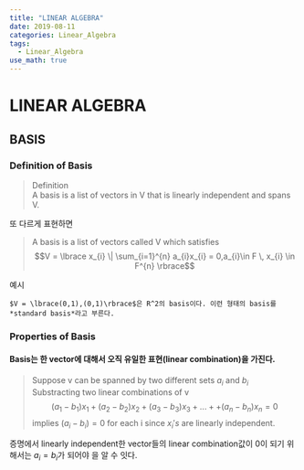 ```yaml
---
title: "LINEAR ALGEBRA"
date: 2019-08-11
categories: Linear_Algebra
tags:
  - Linear_Algebra
use_math: true
---
```

# LINEAR ALGEBRA

## BASIS

### Definition of Basis

  >Definition<br>
  >A basis is a list of vectors in V that is linearly independent and spans V.

  또 다르게 표현하면<br>

  >A basis is a list of vectors called V which satisfies
  > $$V = \lbrace x_{i} \| \sum_{i=1}^{n} a_{i}x_{i} = 0,a_{i}\in F \, x_{i} \in F^{n} \rbrace$$


  예시<br>

    $V = \lbrace(0,1),(0,1)\rbrace$은 R^2의 basis이다. 이런 형태의 basis를  *standard basis*라고 부른다.

### Properties of Basis

#### Basis는 한 vector에 대해서 오직 유일한 표현(linear combination)을 가진다.

  >Suppose v can be spanned by two different sets ${a_{i}}$ and ${b_{i}}$<br>
  >Substracting two linear combinations of v<br>
  >$$(a_{1}-b_{1})x_{1}+(a_{2}-b_{2})x_{2}+(a_{3}-b_{3})x_{3}+...++(a_{n}-b_{n})x_{n} = 0$$
  >implies $(a_{i}-b_{i}) = 0$ for each i since $x_{i}'s$ are linearly independent.

  증명에서 linearly independent한 vector들의 linear combination값이 0이 되기 위해서는 $a_{i} = b_{i}$가 되어야 을 알 수 잇다.
